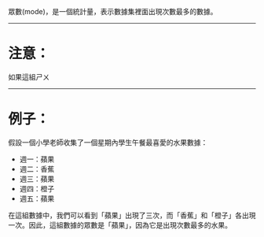 眾數(mode)，是一個統計量，表示數據集裡面出現次數最多的數據。
- - -
# 注意：
如果這組ㄕㄨ
- - - 
# 例子：
假設一個小學老師收集了一個星期內學生午餐最喜愛的水果數據：

- 週一：蘋果
- 週二：香蕉
- 週三：蘋果
- 週四：橙子
- 週五：蘋果

在這組數據中，我們可以看到「蘋果」出現了三次，而「香蕉」和「橙子」各出現一次。因此，這組數據的眾數是「蘋果」，因為它是出現次數最多的水果。
